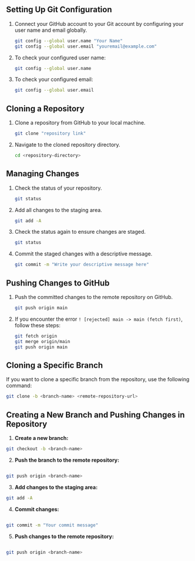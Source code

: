 ## Setting Up Git Configuration

1. Connect your GitHub account to your Git account by configuring your user name and email globally.
    ```bash
    git config --global user.name "Your Name"
    git config --global user.email "youremail@example.com"
    ```
2. To check your configured user name:
    ```bash
    git config --global user.name
    ```
3. To check your configured email:
    ```bash
    git config --global user.email
    ```

## Cloning a Repository

1. Clone a repository from GitHub to your local machine.
    ```bash
    git clone "repository link"
    ```
2. Navigate to the cloned repository directory.
    ```bash
    cd <repository-directory>
    ```

## Managing Changes

1. Check the status of your repository.
    ```bash
    git status
    ```
2. Add all changes to the staging area.
    ```bash
    git add -A
    ```
3. Check the status again to ensure changes are staged.
    ```bash
    git status
    ```
4. Commit the staged changes with a descriptive message.
    ```bash
    git commit -m "Write your descriptive message here"
    ```

## Pushing Changes to GitHub

1. Push the committed changes to the remote repository on GitHub.
    ```bash
    git push origin main
    ```
2. If you encounter the error `! [rejected] main -> main (fetch first)`, follow these steps:
    ```bash
    git fetch origin
    git merge origin/main
    git push origin main
    ```

## Cloning a Specific Branch

If you want to clone a specific branch from the repository, use the following command:
```bash
git clone -b <branch-name> <remote-repository-url>
```

## Creating a New Branch and Pushing Changes in Repository

1. **Create a new branch:**

```bash
git checkout -b <branch-name>
```

2. **Push the branch to the remote repository:**

```bash

git push origin <branch-name>

```

3. **Add changes to the staging area:**

```bash
git add -A
```

4. **Commit changes:**

```bash

git commit -m "Your commit message"

```

5. **Push changes to the remote repository:**

```bash

git push origin <branch-name>


```


